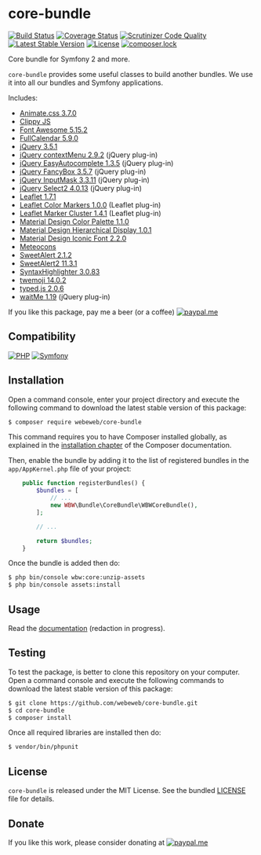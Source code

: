 core-bundle
===========

[![Build Status](https://img.shields.io/github/workflow/status/webeweb/core-bundle/build?style=flat-square)](https://github.com/webeweb/core-bundle/actions)
[![Coverage Status](https://img.shields.io/coveralls/github/webeweb/core-bundle/master.svg?style=flat-square)](https://coveralls.io/github/webeweb/core-bundle?branch=master)
[![Scrutinizer Code Quality](https://img.shields.io/scrutinizer/quality/g/webeweb/core-bundle/master.svg?style=flat-square)](https://scrutinizer-ci.com/g/webeweb/core-bundle/?branch=master)
[![Latest Stable Version](https://img.shields.io/packagist/v/webeweb/core-bundle.svg?style=flat-square)](https://packagist.org/packages/webeweb/core-bundle)
[![License](https://img.shields.io/packagist/l/webeweb/core-bundle.svg?style=flat-square)](https://packagist.org/packages/webeweb/core-bundle)
[![composer.lock](https://img.shields.io/badge/.lock-uncommited-important.svg?style=flat-square)](https://packagist.org/packages/webeweb/core-bundle)

Core bundle for Symfony 2 and more.

`core-bundle` provides some useful classes to build another bundles. We use it
into all our bundles and Symfony applications.

Includes:

- [Animate.css 3.7.0](https://daneden.github.io/animate.css)
- [Clippy JS](https://www.smore.com/clippy-js)
- [Font Awesome 5.15.2](https://fontawesome.com)
- [FullCalendar 5.9.0](https://fullcalendar.io)
- [jQuery 3.5.1](http://jquery.com)
- [jQuery contextMenu 2.9.2](http://swisnl.github.io/jQuery-contextMenu/docs.html) (jQuery plug-in)
- [jQuery EasyAutocomplete 1.3.5](http://www.easyautocomplete.com) (jQuery plug-in)
- [jQuery FancyBox 3.5.7](http://fancybox.net) (jQuery plug-in)
- [jQuery InputMask 3.3.11](https://robinherbots.github.io/Inputmask) (jQuery plug-in)
- [jQuery Select2 4.0.13](https://select2.org) (jQuery plug-in)
- [Leaflet 1.7.1](https://leafletjs.com)
- [Leaflet Color Markers 1.0.0](https://github.com/pointhi/leaflet-color-markers) (Leaflet plug-in)
- [Leaflet Marker Cluster 1.4.1](http://leaflet.github.io/Leaflet.markercluster) (Leaflet plug-in)
- [Material Design Color Palette 1.1.0](http://zavoloklom.github.io/material-design-color-palette)
- [Material Design Hierarchical Display 1.0.1](http://zavoloklom.github.io/material-design-hierarchical-display)
- [Material Design Iconic Font 2.2.0](http://zavoloklom.github.io/material-design-iconic-font)
- [Meteocons](http://www.alessioatzeni.com/meteocons)
- [SweetAlert 2.1.2](https://sweetalert.js.org)
- [SweetAlert2 11.3.1](https://sweetalert2.github.io)
- [SyntaxHighlighter 3.0.83](http://alexgorbatchev.com/SyntaxHighlighter)
- [twemoji 14.0.2](https://twemoji.twitter.com)
- [typed.js 2.0.6](https://github.com/mattboldt/typed.js)
- [waitMe 1.19](http://vadimsva.github.io/waitMe) (jQuery plug-in)

If you like this package, pay me a beer (or a coffee)
[![paypal.me](https://img.shields.io/badge/paypal.me-webeweb-0070ba.svg?style=flat-square&logo=paypal)](https://www.paypal.me/webeweb)

## Compatibility

[![PHP](https://img.shields.io/packagist/php-v/webeweb/core-bundle.svg?style=flat-square)](http://php.net)
[![Symfony](https://img.shields.io/badge/symfony-%5E4.4%7C%5E5.0-brightness.svg?style=flat-square)](https://symfony.com)

## Installation

Open a command console, enter your project directory and execute the following
command to download the latest stable version of this package:

```bash
$ composer require webeweb/core-bundle
```

This command requires you to have Composer installed globally, as explained in
the [installation chapter](https://getcomposer.org/doc/00-intro.md) of the
Composer documentation.

Then, enable the bundle by adding it to the list of registered bundles
in the `app/AppKernel.php` file of your project:

```php
    public function registerBundles() {
        $bundles = [
            // ...
            new WBW\Bundle\CoreBundle\WBWCoreBundle(),
        ];

        // ...

        return $bundles;
    }
```

Once the bundle is added then do:

```bash
$ php bin/console wbw:core:unzip-assets
$ php bin/console assets:install
```

## Usage

Read the [documentation](Resources/doc/index.md) (redaction in progress).

## Testing

To test the package, is better to clone this repository on your computer.
Open a command console and execute the following commands to download the latest
stable version of this package:

```bash
$ git clone https://github.com/webeweb/core-bundle.git
$ cd core-bundle
$ composer install
```

Once all required libraries are installed then do:

```bash
$ vendor/bin/phpunit
```

## License

`core-bundle` is released under the MIT License. See the bundled [LICENSE](LICENSE)
file for details.

## Donate

If you like this work, please consider donating at
[![paypal.me](https://img.shields.io/badge/paypal.me-webeweb-0070ba.svg?style=flat-square&logo=paypal)](https://www.paypal.me/webeweb)
